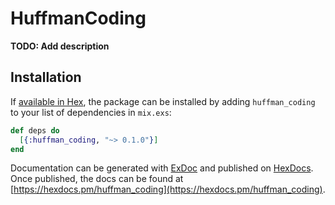 # HuffmanCoding

**TODO: Add description**

## Installation

If [available in Hex](https://hex.pm/docs/publish), the package can be installed
by adding `huffman_coding` to your list of dependencies in `mix.exs`:

```elixir
def deps do
  [{:huffman_coding, "~> 0.1.0"}]
end
```

Documentation can be generated with [ExDoc](https://github.com/elixir-lang/ex_doc)
and published on [HexDocs](https://hexdocs.pm). Once published, the docs can
be found at [https://hexdocs.pm/huffman_coding](https://hexdocs.pm/huffman_coding).

